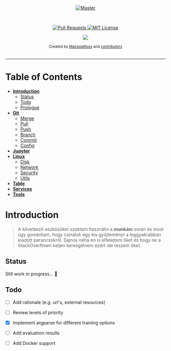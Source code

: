 
<p align="center">
  <a href="https://github.com/JoDeMiro/Linux">
    <img src="https://github.com/JoDeMiro/Linux/blob/main/Miro.png" alt="Master">
  </a>
</p>

<br>

<p align="center">
  <a href="https://github.com/JoDeMiro/Linux/pulls">
    <img src="https://img.shields.io/badge/PRs-welcome-brightgreen.svg?longCache=true" alt="Pull Requests">
  </a>
  <a href="LICENSE.md">
    <img src="https://img.shields.io/badge/License-MIT-lightgrey.svg?longCache=true" alt="MIT License">
  </a>
</p>

<p align="center">
  <a href="https://twitter.com/MazsolaKoxx" target="_blank">
    <img src="https://img.shields.io/twitter/follow/MazsolaKoxx.svg?logo=twitter">
  </a>
</p>

<div align="center">
  <sub>Created by
  <a href="https://twitter.com/MazsolaKoxx">MazsolaKoxx</a> and
  <a href="https://github.com/JoDeMiro/Linux/graphs/contributors">contributors</a>
</div>

<br>

****

# Table of Contents

- **[Introduction](#introduction)**
  * [Status](#status)
  * [Todo](#todo)
  * [Prologue](#prologue)
- **[Git](#git)**
  * [Merge](#git_merge)
  * [Pull](#pull)
  * [Push](#git_push)
  * [Branch](#git_branch)
  * [Commit](#git_commit)
  * [Config](#git_config)
- **[Jupyter](#jupyter)**
- **[Linux](#linux)**
  * [Disk](#linux_disk)
  * [Network](#linux_network)
  * [Security](#linux_security)
  * [Utils](#linux_utils)
- **[Table](#table)**
- **[Services](#services)**
- **[Tools](#tools)**

# Introduction

  > A következő eszközöket szoktam használni a **munkám** során és most úgy gondoltam, hogy csinálok egy kis gyűjteményt a leggyakrabban kiadott parancsokról. Sajnos néha én is elfelejtem őket és hogy ne a StackOverflown keljen keresgélnem ezért ide teszem őket.

## Status

Still work in progress... :construction_worker:

## Todo

- [ ] Add rationale (e.g. url's, external resources)
- [ ] Review levels of priority
- [X] Implement argparse for different training options
- [ ] Add evaluation results
- [ ] Add Docker support

